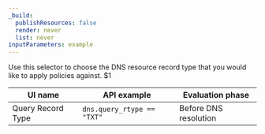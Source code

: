```yaml
---
_build:
  publishResources: false
  render: never
  list: never
inputParameters: example
---
```


Use this selector to choose the DNS resource record type that you would like to apply policies against. $1

| UI name           | API example                | Evaluation phase      |
| ----------------- | -------------------------- | --------------------- |
| Query Record Type | `dns.query_rtype == "TXT"` | Before DNS resolution |
